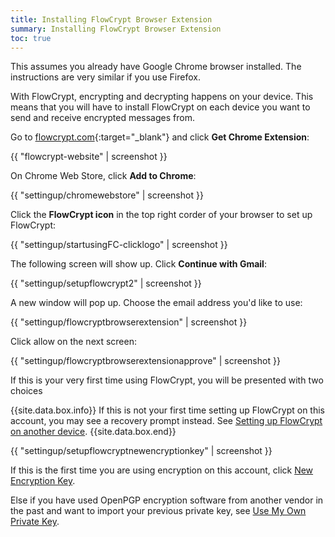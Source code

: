 ```yaml
---
title: Installing FlowCrypt Browser Extension
summary: Installing FlowCrypt Browser Extension
toc: true
---
```


This assumes you already have Google Chrome browser installed. The instructions are very similar if you use Firefox.

With FlowCrypt, encrypting and decrypting happens on your device. This means that you will have to install FlowCrypt on each device you want to send and receive encrypted messages from.

Go to [flowcrypt.com](https://flowcrypt.com){:target="_blank"} and click **Get Chrome Extension**:

{{ "flowcrypt-website" | screenshot }}

On Chrome Web Store, click **Add to Chrome**:

{{ "settingup/chromewebstore" | screenshot }}

Click the **FlowCrypt icon** in the top right corder of your browser to set up FlowCrypt:

{{ "settingup/startusingFC-clicklogo" | screenshot }}

The following screen will show up. Click **Continue with Gmail**:

{{ "settingup/setupflowcrypt2" | screenshot }}

A new window will pop up. Choose the email address you'd like to use:

{{ "settingup/flowcryptbrowserextension" | screenshot }}

Click allow on the next screen:

{{ "settingup/flowcryptbrowserextensionapprove" | screenshot }}

If this is your very first time using FlowCrypt, you will be presented with two choices

{{site.data.box.info}}
If this is not your first time setting up FlowCrypt on this account, you may see a recovery prompt instead. See [Setting up FlowCrypt on another device](another-device.html).
{{site.data.box.end}}

{{ "settingup/setupflowcryptnewencryptionkey" | screenshot }}

If this is the first time you are using encryption on this account, click [New Encryption Key](new-private-key.html).

Else if you have used OpenPGP encryption software from another vendor in the past and want to import your previous private key, see [Use My Own Private Key](import-private-key.html).
